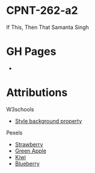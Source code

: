 # CPNT-262-a2
If This, Then That
Samanta Singh

# GH Pages
- 

# Attributions
 W3schools
 - [Style background property](https://www.w3schools.com/JSREF/prop_style_background.asp)

Pexels
- [Strawberry](https://www.pexels.com/photo/70746/)
- [Green Apple](https://www.pexels.com/photo/693794/)
- [Kiwi](https://www.pexels.com/photo/867349/)
- [Blueberry](https://www.pexels.com/photo/1153655/)

